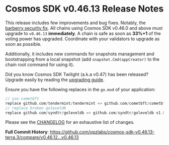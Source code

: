 # Cosmos SDK v0.46.13 Release Notes

This release includes few improvements and bug fixes.
Notably, the [barberry security fix](https://forum.cosmos.network/t/cosmos-sdk-security-advisory-barberry/10825). All chains using Cosmos SDK v0.46.0 and above must upgrade to `v0.46.13` **immediately**. A chain is safe as soon as **33%+1** of the voting power has upgraded. Coordinate with your validators to upgrade as soon as possible.

Additionally, it includes new commands for snapshots management and bootstrapping from a local snapshot (add `snapshot.Cmd(appCreator)` to the chain root command for using it).

Did you know Cosmos SDK Twilight (a.k.a v0.47) has been released? Upgrade easily by reading the [upgrading guide](https://github.com/opzlabs/cosmos-sdk-v0.46.13-terra.3/blob/release/v0.47.x/UPGRADING.md#v047x).

Ensure you have the following replaces in the `go.mod` of your application:

```go
// use cometbft
replace github.com/tendermint/tendermint => github.com/cometbft/cometbft v0.34.28
// replace broken goleveldb
replace github.com/syndtr/goleveldb => github.com/syndtr/goleveldb v1.0.1-0.20210819022825-2ae1ddf74ef7
```

Please see the [CHANGELOG](https://github.com/opzlabs/cosmos-sdk-v0.46.13-terra.3/blob/release/v0.46.x/CHANGELOG.md) for an exhaustive list of changes.

**Full Commit History**: https://github.com/opzlabs/cosmos-sdk-v0.46.13-terra.3/compare/v0.46.12...v0.46.13